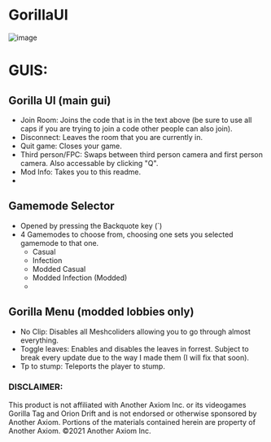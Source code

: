 # GorillaUI

![image](https://github.com/user-attachments/assets/edcd9186-c9c3-4f43-be31-f114110d569d)

# GUIS:
## Gorilla UI (main gui)
- Join Room: Joins the code that is in the text above (be sure to use all caps if you are trying to join a code other people can also join).
- Disconnect: Leaves the room that you are currently in.
- Quit game: Closes your game.
- Third person/FPC: Swaps between third person camera and first person camera. Also accessable by clicking "Q".
- Mod Info: Takes you to this readme.
- 
## Gamemode Selector
- Opened by pressing the Backquote key (`)
- 4 Gamemodes to choose from, choosing one sets you selected gamemode to that one.
	- Casual
	- Infection
	- Modded Casual
	- Modded Infection (Modded)
	- 
## Gorilla Menu (modded lobbies only)
- No Clip: Disables all Meshcoliders allowing you to go through almost everything.
- Toggle leaves: Enables and disables the leaves in forrest. Subject to break every update due to the way I made them (I will fix that soon).
- Tp to stump: Teleports the player to stump.
 
### DISCLAIMER:
This product is not affiliated with Another Axiom Inc. or its videogames Gorilla Tag and Orion Drift and is not endorsed or otherwise sponsored by Another Axiom. Portions of the materials contained herein are property of Another Axiom. ©2021 Another Axiom Inc.
